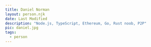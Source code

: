 ```yaml
---
title: Daniel Norman
layout: person.njk
date: Last Modified
description: "Node.js, TypeScript, Ethereum, Go, Rust noob, P2P"
pic: daniel.jpg
tags:
  - person
---
```

